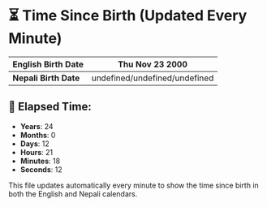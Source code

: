 # ⏳ Time Since Birth (Updated Every Minute)

| **English Birth Date** | Thu Nov 23 2000 |
|------------------------|-------------------------------------|
| **Nepali Birth Date**  | undefined/undefined/undefined                  |

## 📅 Elapsed Time:

- **Years**: 24
- **Months**: 0
- **Days**: 12
- **Hours**: 21
- **Minutes**: 18
- **Seconds**: 12

This file updates automatically every minute to show the time since birth in both the English and Nepali calendars.
